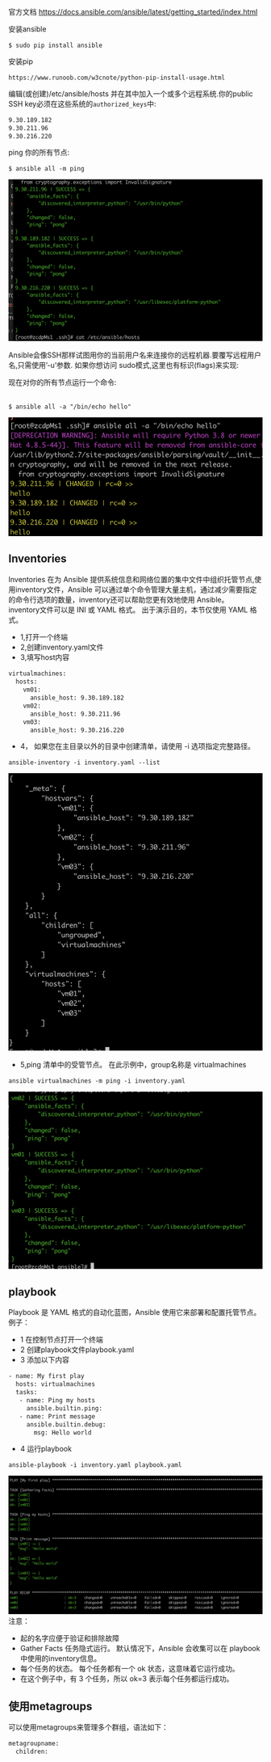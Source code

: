 官方文档
https://docs.ansible.com/ansible/latest/getting_started/index.html

安装ansible
```
$ sudo pip install ansible
```
安装pip
```
https://www.runoob.com/w3cnote/python-pip-install-usage.html
```
编辑(或创建)/etc/ansible/hosts 并在其中加入一个或多个远程系统.你的public SSH key必须在这些系统的``authorized_keys``中:
```
9.30.189.182
9.30.211.96
9.30.216.220
```
ping 你的所有节点:
```
$ ansible all -m ping
```
![avatar](./images/ping.png)  

Ansible会像SSH那样试图用你的当前用户名来连接你的远程机器.要覆写远程用户名,只需使用’-u’参数. 如果你想访问 sudo模式,这里也有标识(flags)来实现:

现在对你的所有节点运行一个命令:
```

$ ansible all -a "/bin/echo hello"

```
![avatar](./images/hello.png)

## Inventories  
Inventories 在为 Ansible 提供系统信息和网络位置的集中文件中组织托管节点,使用inventory文件，Ansible 可以通过单个命令管理大量主机，通过减少需要指定的命令行选项的数量，inventory还可以帮助您更有效地使用 Ansible。  
inventory文件可以是 INI 或 YAML 格式。 出于演示目的，本节仅使用 YAML 格式。
- 1,打开一个终端  
- 2,创建inventory.yaml文件  
- 3,填写host内容  
```
virtualmachines:
  hosts:
    vm01:
      ansible_host: 9.30.189.182
    vm02:
      ansible_host: 9.30.211.96
    vm03:
      ansible_host: 9.30.216.220
```
- 4， 如果您在主目录以外的目录中创建清单，请使用 -i 选项指定完整路径。
```
ansible-inventory -i inventory.yaml --list
```
![avatar](./images/inventoryPing.png)

- 5,ping 清单中的受管节点。 在此示例中，group名称是 virtualmachines  
```
ansible virtualmachines -m ping -i inventory.yaml
```
![avatar](./images/inventoryPingResult.png)
## playbook
Playbook 是 YAML 格式的自动化蓝图，Ansible 使用它来部署和配置托管节点。
例子：
- 1 在控制节点打开一个终端
- 2 创建playbook文件playbook.yaml
- 3 添加以下内容
```
- name: My first play
  hosts: virtualmachines
  tasks:
   - name: Ping my hosts
     ansible.builtin.ping:
   - name: Print message
     ansible.builtin.debug:
       msg: Hello world
```
- 4 运行playbook
```
ansible-playbook -i inventory.yaml playbook.yaml
```
![avatar](./images/runPlaybookResult.png)
注意：
- 起的名字应便于验证和排除故障
- Gather Facts 任务隐式运行。 默认情况下，Ansible 会收集可以在 playbook 中使用的inventory信息。
- 每个任务的状态。 每个任务都有一个 ok 状态，这意味着它运行成功。
- 在这个例子中，有 3 个任务，所以 ok=3 表示每个任务都运行成功。

## 使用metagroups
可以使用metagroups来管理多个群组，语法如下：

```
metagroupname:
  children:
```
